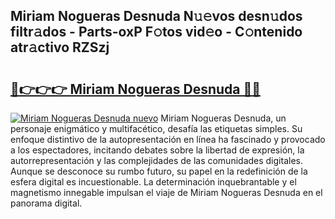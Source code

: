 ## Miriam Nogueras Desnuda N𝚞𝚎vos desn𝚞dos filtr𝚊dos - Parts-oxP F𝚘tos vid𝚎o - C𝚘ntenido atr𝚊ctivo RZSzj

# <h2><a href="http://mb1104l.tromn.icu/?c=Miriam+Nogueras+Desnuda">🔗👉👉👉 Miriam Nogueras Desnuda 🔗🔗</a></h2>

[![Miriam Nogueras Desnuda nuevo](https://i.imgur.com/pEAQMta.gif)](http://mb1104l.tromn.icu/?c=Miriam+Nogueras+Desnuda)
Miriam Nogueras Desnuda, un personaje enigmático y multifacético, desafía las etiquetas simples. Su enfoque distintivo de la autopresentación en línea ha fascinado y provocado a los espectadores, incitando debates sobre la libertad de expresión, la autorrepresentación y las complejidades de las comunidades digitales. Aunque se desconoce su rumbo futuro, su papel en la redefinición de la esfera digital es incuestionable. La determinación inquebrantable y el magnetismo innegable impulsan el viaje de Miriam Nogueras Desnuda en el panorama digital.
